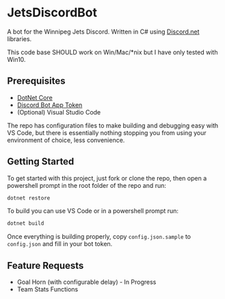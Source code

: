 # JetsDiscordBot

A bot for the Winnipeg Jets Discord. Written in C# using [Discord.net](https://discord.foxbot.me/docs/) libraries.

This code base SHOULD work on Win/Mac/*nix but I have only tested with Win10.

## Prerequisites

* [DotNet Core](https://www.microsoft.com/net/download)
* [Discord Bot App Token](https://discordapp.com/developers/applications/me)
* (Optional) Visual Studio Code

The repo has configuration files to make building and debugging easy with VS Code, but there is essentially nothing stopping you from using your environment of choice, less convenience.

## Getting Started

To get started with this project, just fork or clone the repo, then open a powershell prompt in the root folder of the repo and run:

``` bash
dotnet restore
```

To build you can use VS Code or in a powershell prompt run:

``` bash
dotnet build
```

Once everything is building properly, copy `config.json.sample` to `config.json` and fill in your bot token.

## Feature Requests

* Goal Horn (with configurable delay) - In Progress
* Team Stats Functions
